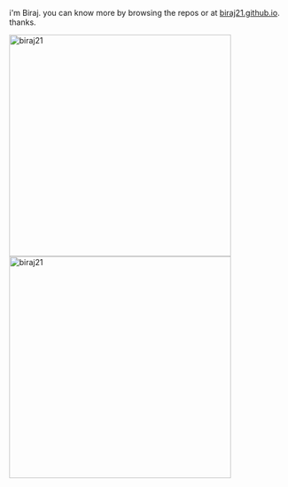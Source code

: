 <p>
    i'm Biraj. you can know more by browsing the repos or at <a href="https://biraj21.github.io">biraj21.github.io</a>. thanks.
</p>


<img width="400px"
    src="https://github-readme-stats.vercel.app/api/top-langs?username=biraj21&show_icons=true&locale=en&layout=compact&hide_border=true&theme=dark&icon_color=5194f0&bg_color=0d1117"
    alt="biraj21" />
<br />
<img width="400px"
    src="https://github-readme-stats.vercel.app/api?username=biraj21&show_icons=true&locale=en&layout=compact&hide_border=true&theme=dark&icon_color=5194f0&bg_color=0d1117"
    alt="biraj21" />
